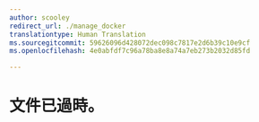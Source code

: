 ```yaml
---
author: scooley
redirect_url: ./manage_docker
translationtype: Human Translation
ms.sourcegitcommit: 59626096d428072dec098c7817e2d6b39c10e9cf
ms.openlocfilehash: 4e0abfdf7c96a78ba8e8a74a7eb273b2032d85fd

---
```


# 文件已過時。



<!--HONumber=Sep16_HO2-->


